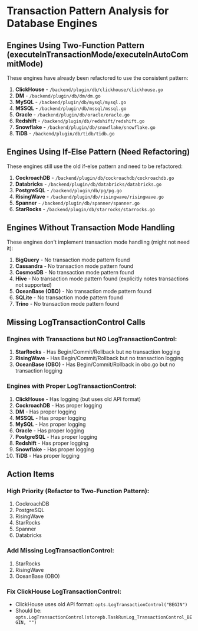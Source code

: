 # Transaction Pattern Analysis for Database Engines

## Engines Using Two-Function Pattern (executeInTransactionMode/executeInAutoCommitMode)
These engines have already been refactored to use the consistent pattern:

1. **ClickHouse** - `/backend/plugin/db/clickhouse/clickhouse.go`
2. **DM** - `/backend/plugin/db/dm/dm.go`
3. **MySQL** - `/backend/plugin/db/mysql/mysql.go`
4. **MSSQL** - `/backend/plugin/db/mssql/mssql.go`
5. **Oracle** - `/backend/plugin/db/oracle/oracle.go`
6. **Redshift** - `/backend/plugin/db/redshift/redshift.go`
7. **Snowflake** - `/backend/plugin/db/snowflake/snowflake.go`
8. **TiDB** - `/backend/plugin/db/tidb/tidb.go`

## Engines Using If-Else Pattern (Need Refactoring)
These engines still use the old if-else pattern and need to be refactored:

1. **CockroachDB** - `/backend/plugin/db/cockroachdb/cockroachdb.go`
2. **Databricks** - `/backend/plugin/db/databricks/databricks.go`
3. **PostgreSQL** - `/backend/plugin/db/pg/pg.go`
4. **RisingWave** - `/backend/plugin/db/risingwave/risingwave.go`
5. **Spanner** - `/backend/plugin/db/spanner/spanner.go`
6. **StarRocks** - `/backend/plugin/db/starrocks/starrocks.go`

## Engines Without Transaction Mode Handling
These engines don't implement transaction mode handling (might not need it):

1. **BigQuery** - No transaction mode pattern found
2. **Cassandra** - No transaction mode pattern found
3. **CosmosDB** - No transaction mode pattern found
4. **Hive** - No transaction mode pattern found (explicitly notes transactions not supported)
5. **OceanBase (OBO)** - No transaction mode pattern found
6. **SQLite** - No transaction mode pattern found
7. **Trino** - No transaction mode pattern found

## Missing LogTransactionControl Calls

### Engines with Transactions but NO LogTransactionControl:
1. **StarRocks** - Has Begin/Commit/Rollback but no transaction logging
2. **RisingWave** - Has Begin/Commit/Rollback but no transaction logging
3. **OceanBase (OBO)** - Has Begin/Commit/Rollback in obo.go but no transaction logging

### Engines with Proper LogTransactionControl:
1. **ClickHouse** - Has logging (but uses old API format)
2. **CockroachDB** - Has proper logging
3. **DM** - Has proper logging
4. **MSSQL** - Has proper logging
5. **MySQL** - Has proper logging
6. **Oracle** - Has proper logging
7. **PostgreSQL** - Has proper logging
8. **Redshift** - Has proper logging
9. **Snowflake** - Has proper logging
10. **TiDB** - Has proper logging

## Action Items

### High Priority (Refactor to Two-Function Pattern):
1. CockroachDB
2. PostgreSQL
3. RisingWave
4. StarRocks
5. Spanner
6. Databricks

### Add Missing LogTransactionControl:
1. StarRocks
2. RisingWave
3. OceanBase (OBO)

### Fix ClickHouse LogTransactionControl:
- ClickHouse uses old API format: `opts.LogTransactionControl("BEGIN")` 
- Should be: `opts.LogTransactionControl(storepb.TaskRunLog_TransactionControl_BEGIN, "")`